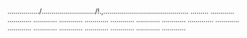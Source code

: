 ................/.........................../!.,........................................... .........
............
............
............
............
............
............
............
............
.............
............
............
............
............
............
............
............
............


